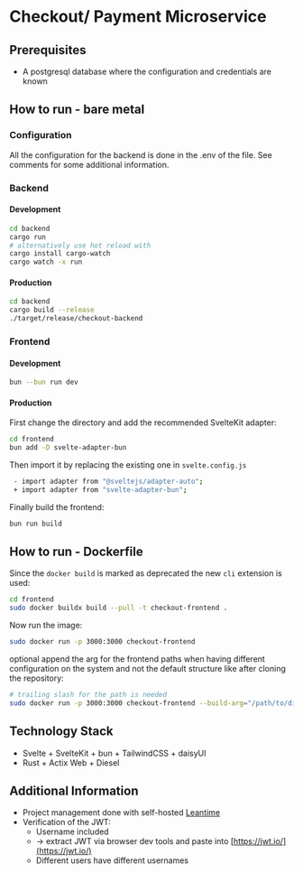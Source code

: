 # Checkout/ Payment Microservice

## Prerequisites
* A postgresql database where the configuration and credentials are known

## How to run - bare metal

### Configuration
All the configuration for the backend is done in the .env of the file. See comments for some additional information.

### Backend
#### Development
```bash
cd backend
cargo run 
# alternatively use hot reload with
cargo install cargo-watch
cargo watch -x run
```

#### Production
```bash
cd backend
cargo build --release
./target/release/checkout-backend
```

### Frontend
#### Development
```bash
bun --bun run dev
```

#### Production
First change the directory and add the recommended SvelteKit adapter:
```bash
cd frontend
bun add -D svelte-adapter-bun
```
Then import it by replacing the existing one in `svelte.config.js` 

```bash
 - import adapter from "@sveltejs/adapter-auto";
 + import adapter from "svelte-adapter-bun";
```

Finally build the frontend:
```bash
bun run build
```

## How to run - Dockerfile
Since the `docker build` is marked as deprecated the new `cli` extension is used:
```bash
cd frontend
sudo docker buildx build --pull -t checkout-frontend .
```
Now run the image:
```bash
sudo docker run -p 3000:3000 checkout-frontend
```
optional append the arg for the frontend paths when having different configuration on the system and not the default structure like after cloning the repository:
```bash
# trailing slash for the path is needed
sudo docker run -p 3000:3000 checkout-frontend --build-arg="/path/to/dir/"
```

## Technology Stack
* Svelte + SvelteKit + bun + TailwindCSS + daisyUI
* Rust + Actix Web + Diesel

## Additional Information
* Project management done with self-hosted [Leantime](https://github.com/Leantime/leantime)
* Verification of the JWT: 
  * Username included 
  * -> extract JWT via browser dev tools and paste into [https://jwt.io/](https://jwt.io/)
  * Different users have different usernames